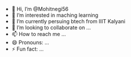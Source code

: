 - 👋 Hi, I’m @Mohitnegi56
- 👀 I’m interested in maching learning
- 🌱 I’m currently persuing btech from IIIT Kalyani
- 💞️ I’m looking to collaborate on ...
- 📫 How to reach me ...
- 😄 Pronouns: ...
- ⚡ Fun fact: ...

<!---
Mohitnegi56/Mohitnegi56 is a ✨ special ✨ repository because its `README.md` (this file) appears on your GitHub profile.
You can click the Preview link to take a look at your changes.
--->
